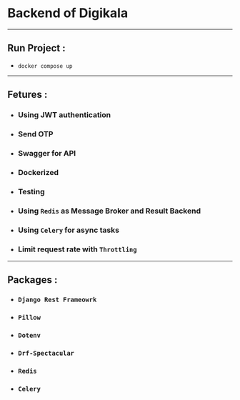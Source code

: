 # Backend of Digikala

--- 

## Run Project :

- `docker compose up `

---
## Fetures : 

- ### Using JWT authentication 
- ### Send OTP 
- ### Swagger for API
- ### Dockerized
- ### Testing 
- ### Using `Redis` as Message Broker and Result Backend
- ### Using `Celery` for async tasks
- ### Limit request rate with `Throttling`

---

## Packages : 

- ### `Django Rest Frameowrk`
- ### `Pillow`
- ### `Dotenv`
- ### `Drf-Spectacular`
- ### `Redis` 
- ### `Celery `